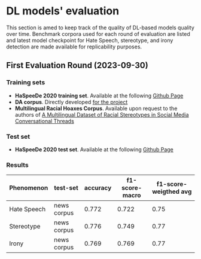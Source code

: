 # DL models' evaluation

This section is amed to keep track of the quality of DL-based models quality over time. Benchmark corpora used for each round of evaluation are listed and latest model checkpoint for Hate Speech, stereotype, and irony detection are made available for replicability purposes.

## First Evaluation Round (2023-09-30)

### Training sets

* **HaSpeeDe 2020 training set**. Available at the following [Github Page](https://github.com/msang/haspeede)
* **DA corpus**. Directly developed [for the project](https://github.com/AequaTech/DebunkerAssistant/tree/main/evaluation/training_datasets)
* **Multilingual Racial Hoaxes Corpus**. Available upon request to the authors of [A Multilingual Dataset of Racial Stereotypes in Social Media Conversational Threads](https://aclanthology.org/2023.findings-eacl.51.pdf)

### Test set
* **HaSpeeDe 2020 test set**. Available at the following [Github Page](https://github.com/msang/haspeede)

### Results

| Phenomenon  |  test-set   | accuracy | f1-score- macro | f1-score- weigthed avg |
| ----------- | ----------- | -------- | --------------- | ---------------------- |
| Hate Speech | news corpus | 0.772 | 0.722 | 0.75 |
| Stereotype | news corpus | 0.776 | 0.749 | 0.77 |
| Irony | news corpus | 0.769 | 0.769 | 0.77 |


